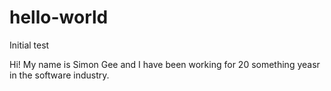 # hello-world
Initial test

Hi!
My name is Simon Gee and I have been working for 20 something yeasr in the software industry.
